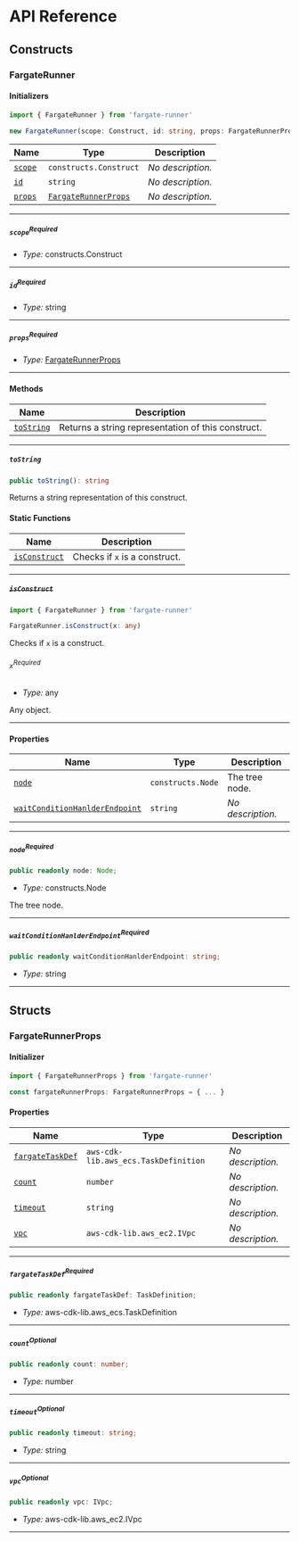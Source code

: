 # API Reference <a name="API Reference" id="api-reference"></a>

## Constructs <a name="Constructs" id="Constructs"></a>

### FargateRunner <a name="FargateRunner" id="fargate-runner.FargateRunner"></a>

#### Initializers <a name="Initializers" id="fargate-runner.FargateRunner.Initializer"></a>

```typescript
import { FargateRunner } from 'fargate-runner'

new FargateRunner(scope: Construct, id: string, props: FargateRunnerProps)
```

| **Name** | **Type** | **Description** |
| --- | --- | --- |
| <code><a href="#fargate-runner.FargateRunner.Initializer.parameter.scope">scope</a></code> | <code>constructs.Construct</code> | *No description.* |
| <code><a href="#fargate-runner.FargateRunner.Initializer.parameter.id">id</a></code> | <code>string</code> | *No description.* |
| <code><a href="#fargate-runner.FargateRunner.Initializer.parameter.props">props</a></code> | <code><a href="#fargate-runner.FargateRunnerProps">FargateRunnerProps</a></code> | *No description.* |

---

##### `scope`<sup>Required</sup> <a name="scope" id="fargate-runner.FargateRunner.Initializer.parameter.scope"></a>

- *Type:* constructs.Construct

---

##### `id`<sup>Required</sup> <a name="id" id="fargate-runner.FargateRunner.Initializer.parameter.id"></a>

- *Type:* string

---

##### `props`<sup>Required</sup> <a name="props" id="fargate-runner.FargateRunner.Initializer.parameter.props"></a>

- *Type:* <a href="#fargate-runner.FargateRunnerProps">FargateRunnerProps</a>

---

#### Methods <a name="Methods" id="Methods"></a>

| **Name** | **Description** |
| --- | --- |
| <code><a href="#fargate-runner.FargateRunner.toString">toString</a></code> | Returns a string representation of this construct. |

---

##### `toString` <a name="toString" id="fargate-runner.FargateRunner.toString"></a>

```typescript
public toString(): string
```

Returns a string representation of this construct.

#### Static Functions <a name="Static Functions" id="Static Functions"></a>

| **Name** | **Description** |
| --- | --- |
| <code><a href="#fargate-runner.FargateRunner.isConstruct">isConstruct</a></code> | Checks if `x` is a construct. |

---

##### ~~`isConstruct`~~ <a name="isConstruct" id="fargate-runner.FargateRunner.isConstruct"></a>

```typescript
import { FargateRunner } from 'fargate-runner'

FargateRunner.isConstruct(x: any)
```

Checks if `x` is a construct.

###### `x`<sup>Required</sup> <a name="x" id="fargate-runner.FargateRunner.isConstruct.parameter.x"></a>

- *Type:* any

Any object.

---

#### Properties <a name="Properties" id="Properties"></a>

| **Name** | **Type** | **Description** |
| --- | --- | --- |
| <code><a href="#fargate-runner.FargateRunner.property.node">node</a></code> | <code>constructs.Node</code> | The tree node. |
| <code><a href="#fargate-runner.FargateRunner.property.waitConditionHanlderEndpoint">waitConditionHanlderEndpoint</a></code> | <code>string</code> | *No description.* |

---

##### `node`<sup>Required</sup> <a name="node" id="fargate-runner.FargateRunner.property.node"></a>

```typescript
public readonly node: Node;
```

- *Type:* constructs.Node

The tree node.

---

##### `waitConditionHanlderEndpoint`<sup>Required</sup> <a name="waitConditionHanlderEndpoint" id="fargate-runner.FargateRunner.property.waitConditionHanlderEndpoint"></a>

```typescript
public readonly waitConditionHanlderEndpoint: string;
```

- *Type:* string

---


## Structs <a name="Structs" id="Structs"></a>

### FargateRunnerProps <a name="FargateRunnerProps" id="fargate-runner.FargateRunnerProps"></a>

#### Initializer <a name="Initializer" id="fargate-runner.FargateRunnerProps.Initializer"></a>

```typescript
import { FargateRunnerProps } from 'fargate-runner'

const fargateRunnerProps: FargateRunnerProps = { ... }
```

#### Properties <a name="Properties" id="Properties"></a>

| **Name** | **Type** | **Description** |
| --- | --- | --- |
| <code><a href="#fargate-runner.FargateRunnerProps.property.fargateTaskDef">fargateTaskDef</a></code> | <code>aws-cdk-lib.aws_ecs.TaskDefinition</code> | *No description.* |
| <code><a href="#fargate-runner.FargateRunnerProps.property.count">count</a></code> | <code>number</code> | *No description.* |
| <code><a href="#fargate-runner.FargateRunnerProps.property.timeout">timeout</a></code> | <code>string</code> | *No description.* |
| <code><a href="#fargate-runner.FargateRunnerProps.property.vpc">vpc</a></code> | <code>aws-cdk-lib.aws_ec2.IVpc</code> | *No description.* |

---

##### `fargateTaskDef`<sup>Required</sup> <a name="fargateTaskDef" id="fargate-runner.FargateRunnerProps.property.fargateTaskDef"></a>

```typescript
public readonly fargateTaskDef: TaskDefinition;
```

- *Type:* aws-cdk-lib.aws_ecs.TaskDefinition

---

##### `count`<sup>Optional</sup> <a name="count" id="fargate-runner.FargateRunnerProps.property.count"></a>

```typescript
public readonly count: number;
```

- *Type:* number

---

##### `timeout`<sup>Optional</sup> <a name="timeout" id="fargate-runner.FargateRunnerProps.property.timeout"></a>

```typescript
public readonly timeout: string;
```

- *Type:* string

---

##### `vpc`<sup>Optional</sup> <a name="vpc" id="fargate-runner.FargateRunnerProps.property.vpc"></a>

```typescript
public readonly vpc: IVpc;
```

- *Type:* aws-cdk-lib.aws_ec2.IVpc

---



